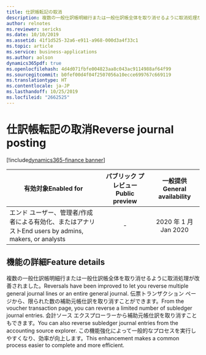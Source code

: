 ```yaml
---
title: 仕訳帳転記の取消
description: 複数の一般仕訳帳明細行または一般仕訳帳全体を取り消せるように取消処理が改善されました。
author: relnotes
ms.reviewer: sericks
ms.date: 10/10/2019
ms.assetid: 41f1d525-32a6-e911-a968-000d3a4f33c1
ms.topic: article
ms.service: business-applications
ms.author: aolson
dynamics365pdf: true
ms.openlocfilehash: 4d4d071fbfe004823aa8c043ac9114988af64f99
ms.sourcegitcommit: b0fef00d4f04f2507056a10ecce699767c669119
ms.translationtype: HT
ms.contentlocale: ja-JP
ms.lasthandoff: 10/25/2019
ms.locfileid: "2662525"
---
```

# <a name="reverse-journal-posting"></a><span data-ttu-id="c9270-103">仕訳帳転記の取消</span><span class="sxs-lookup"><span data-stu-id="c9270-103">Reverse journal posting</span></span>
[!include[dynamics365-finance banner](../includes/dynamics365-finance.md)]

| <span data-ttu-id="c9270-104">有効対象</span><span class="sxs-lookup"><span data-stu-id="c9270-104">Enabled for</span></span>    |  <span data-ttu-id="c9270-105">パブリック プレビュー</span><span class="sxs-lookup"><span data-stu-id="c9270-105">Public preview</span></span> | <span data-ttu-id="c9270-106">一般提供</span><span class="sxs-lookup"><span data-stu-id="c9270-106">General availability</span></span> | 
| ---------- | :----------: |:----------: |
|<span data-ttu-id="c9270-107">エンド ユーザー、管理者/作成者による有効化、またはアナリスト</span><span class="sxs-lookup"><span data-stu-id="c9270-107">End users by admins, makers, or analysts</span></span>|-| <span data-ttu-id="c9270-108">2020 年 1 月</span><span class="sxs-lookup"><span data-stu-id="c9270-108">Jan 2020</span></span>|






## <a name="feature-details"></a><span data-ttu-id="c9270-109">機能の詳細</span><span class="sxs-lookup"><span data-stu-id="c9270-109">Feature details</span></span>
<!--feature detail start -->
<span data-ttu-id="c9270-110">複数の一般仕訳帳明細行または一般仕訳帳全体を取り消せるように取消処理が改善されました。</span><span class="sxs-lookup"><span data-stu-id="c9270-110">Reversals have been improved to let you reverse multiple general journal lines or an entire general journal.</span></span> <span data-ttu-id="c9270-111">伝票トランザクション ページから、限られた数の補助元帳仕訳を取り消すことができます。</span><span class="sxs-lookup"><span data-stu-id="c9270-111">From the voucher transaction page, you can reverse a limited number of subledger journal entries.</span></span> <span data-ttu-id="c9270-112">会計ソース エクスプローラーから補助元帳仕訳を取り消すこともできます。</span><span class="sxs-lookup"><span data-stu-id="c9270-112">You can also reverse subledger journal entries from the accounting source explorer.</span></span> <span data-ttu-id="c9270-113">この機能強化によって一般的なプロセスを実行しやすくなり、効率が向上します。</span><span class="sxs-lookup"><span data-stu-id="c9270-113">This enhancement makes a common process easier to complete and more efficient.</span></span>
<!--feature detail end -->




